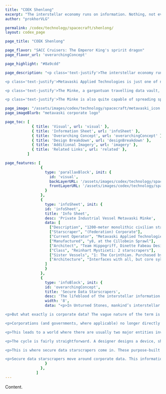 ```yaml
---
title: "COEK Shenlong"
excerpt: "The interstellar economy runs on information. Nothing, not even exotic matter ripped straight from black holes, is as precious as a corporation’s data."
author: "prokhorVLG"

permalink: /codex/technology/spacecraft/shenlong/
layout: codex_page

page_title: "COEK Shenlong"

page_flavor: "SACC Cruisers: The Emperor King's spririt dragon"
page_flavor_url: 'overarchingConcept'

page_highlight: "#8a9cdd"

page_description: "<p class='text-justify'>The interstellar economy runs on information. Nothing, not even exotic matter ripped straight from black holes, is as precious as a corporation’s data.</p>

<p class='text-justify'>Metavaski Applied Technologies is just one of numerous similar organizations and corporations that can be found among the stars. Their mission statement: the secure transport and delivery of information to and from research labs and manufactories.</p>

<p class='text-justify'>The Minke, a gargantuan travelling data vault, is their first and only starscraper. Designed to contain valuable blueprints, design specifications, and prototypes for numerous products, it is invulnerable to all but the most brutal and focused of direct assaults due to a battery of low-powered cargo railguns, self-destructing vaults, and Bogatyr security forces.</p>

<p class='text-justify'>The Minke is also quite capable of spreading spoof data and fake, malicious corporate secrets among a solar system’s UNIT networks. Illegal in most places, but for an exorbidant fee, this secondary service is also provided by Metavaski.</p>"

page_image: "/assets/images/codex/technology/spacecraft/metavaski_icon.png"
page_imageBlurb: "metavaski corporate logo"

page_toc: [ 
            { title: 'Visual', url: 'visual' },
            { title: 'Information Sheet', url: 'infoSheet' },
            { title: 'Overarching Concept', url: 'overarchingConcept' }, 
            { title: 'Design Breakdown', url: 'designBreakdown' },
            { title: 'Additional Imagery', url: 'imagery' },
            { title: 'Related Links', url: 'related' }, 
          ]

page_features: [
                { 
                  type: 'parallaxBlock', init: {
                    id: 'visual',
                    backLayerURL: '/assets/images/codex/technology/spacecraft/minke_bg.png',
                    frontLayerURL: '/assets/images/codex/technology/spacecraft/minke_ship.png',
                  } 
                },
                {
                  type: 'infoSheet', init: {
                  id: 'infoSheet',
                  title: 'Info Sheet',
                  desc: 'Private Industrial Vessel Metavaski Minke',
                  data: [
                    ["Description", "1200-meter monolithic civilian starscraper designed to transport secure information, including blueprints, design specifications, and prototypes."],
                    ["Starscraper", "(Federation) Corporate"],
                    ["Current Operator", "Metavaski Applied Technologies LLC, subsidiary of Bloomingbelt Financial, subsidiary of CAUCorp"],
                    ["Manufactured", "y8, at the Cillobein Sprawl"],
                    ["Architect", "Team Hippogriff, Dinette Fabeau Design LLC (subsidiary of Reinhart HIC)"],
                    ["Class", "Reinhart Mysticeti: 2 starscrapers"],
                    ["Sister Vessels", "1: The Corinthian. Purchased by an unknown League faction. Current wereabouts unknown. Last known activity, apprehended by Confederate Caravansarai Trade Administration."],
                    ["Architecture", "Interfaces with all, but core systems are mostly built upon IBM."],
                  ]
                  } 
                },
                {
                  type: 'infoBlock', init: {
                  id: 'overarchingConcept',
                  title: 'Secure Data Starscrapers',
                  desc: 'The lifeblood of the interstellar information economy',
                  width: '8',
                  data: "<p>In Unturned Stones, mankind’s interstellar economy runs on information. Nothing, not even exotic matter ripped straight from black holes, is as precious as a corporation’s data.</p>

<p>But what exactly is corporate data? The vague nature of the term is intentional, but to understand why, you’d have to understand the Interstellar Information Economy.</p>

<p>Corporations (and governments, where applicable) no longer directly manufacture or implement the products that they design outside of, perhaps, their own homesystem. Due to the vast distances in space and the tremendous difficulty of shipping interstellar, each system has its own local manufacturer, which in turn license or otherwise make deals for designs created by dedicated design companies in developed systems.</p>

<p>This leads to a world where there are usually two major entities involved in any manufactured product, whether that’s a starship, home appliance, prefab building, even wireless services and drill bits. There are the designers - the groups located in developed solar systems that handle all things design related, and the manufactories - often single-system companies or local governments that handle the manufacturing of those products within that system.</p>

<p>The cycle is fairly straightforward. A designer designs a device, ships the blueprint and prototype to extrasolar manufactories, and receives royalties from each one as they manufacture and distribute their product. If a manufactory swindles a designer, all designers stop dealing with that manufactory. This leads to a vulnerability, however - if a designer’s blueprint is leaked, the designer almost always collapses immediately as a company.</p>

<p>This is where secure data starscrapers come in. These purpose-built behemoths are the futuristic amalgamation of cargo vessels and armored cars, where self-destructing vaults replace cargo containers and servers replace cash. These traveling fortresses, often operated by third party security and technology companies (such as Metavaski in the Minke's case), are virtually impossible to assault - let alone hack or steal from. However, they do become exposed during data transfers…</p>

<p>Secure data starscrapers move around corporate data. This information, usually considered to be blueprints, design specifications, and prototypes, can also take the form of any sort of data that a corporation considers valuable enough to its operation that they don't want it seen for fear of it impacting their business. This includes research: databases and studies on who and how people use their products; business strategies: future plans for expansion; and other information less conventional.</p>",
                  } 
                },
              ]
---
```


Content.
